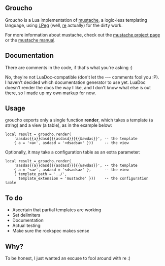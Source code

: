 Groucho
-------

Groucho is a Lua implementation of [mustache][1], a logic-less templating
language, using [LPeg][2] (well, [re][3] actually) for the dirty work.

For more information about mustache, check out the [mustache project page][4]
or the [mustache manual][5].

Documentation
-------------

There are comments in the code, if that's what you're asking :)

No, they're not LuaDoc-compatible (don't let the --- comments fool you :P).
I haven't decided which documentation generator to use yet. LuaDoc doesn't
render the docs the way I like, and I don't know what else is out there, so
I made up my own markup for now.

Usage
-----

groucho exports only a single function **render**, which takes a template
(a string) and a view (a table), as in the example below:

    local result = groucho.render(
        'aasdas{{a}}dasd{{{asdasd}}}{{&awdas}}', -- the template
        { a = '<a>', asdasd = '<dsadsa>' }))     -- the view

Optionally, it may take a configuration table as an extra parameter:

    local result = groucho.render(
        'aasdas{{a}}dasd{{{asdasd}}}{{&awdas}}', -- the template
        { a = '<a>', asdasd = '<dsadsa>' },      -- the view
        { template_path = '../',
          template_extension = 'mustache' }))    -- the configuration table

To do
-----

* Ascertain that partial templates are working
* Set delimiters
* Documentation
* Actual testing
* Make sure the rockspec makes sense

Why?
----

To be honest, I just wanted an excuse to fool around with re :)


[1]: http://mustache.github.com/
[2]: http://www.inf.puc-rio.br/~roberto/lpeg/lpeg.html
[3]: http://www.inf.puc-rio.br/~roberto/lpeg/re.html
[4]: https://github.com/defunkt/mustache
[5]: http://mustache.github.com/mustache.5.html
